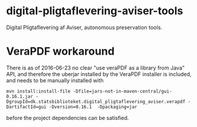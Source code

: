 # digital-pligtaflevering-aviser-tools
Digital Pligtaflevering af Aviser, autonomous preservation tools.

# VeraPDF workaround

There is as of 2016-06-23 no clear "use veraPDF as a library from Java" API,
and therefore the uberjar installed by the VeraPDF installer is included, and
needs to be manually installed with

    mvn install:install-file -Dfile=jars-not-in-maven-central/gui-0.16.1.jar -DgroupId=dk.statsbiblioteket.digital_pligtaflevering_aviser.verapdf -DartifactId=gui -Dversion=0.16.1  -Dpackaging=jar


before the project dependencies can be satisfied.


